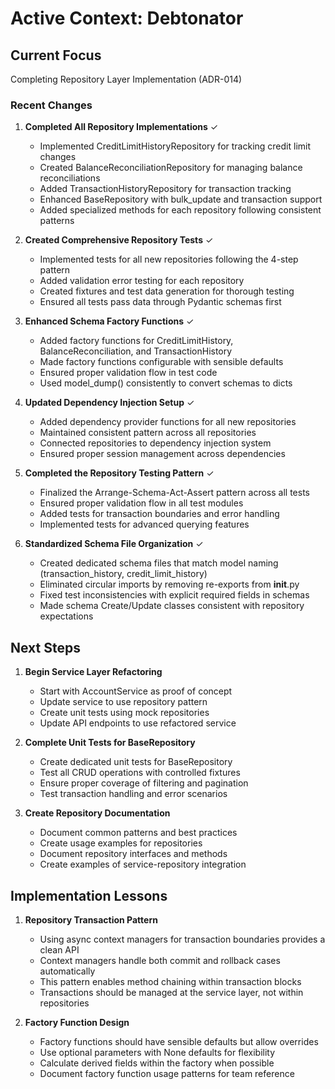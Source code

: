 # Active Context: Debtonator

## Current Focus
Completing Repository Layer Implementation (ADR-014)

### Recent Changes

1. **Completed All Repository Implementations** ✓
   - Implemented CreditLimitHistoryRepository for tracking credit limit changes
   - Created BalanceReconciliationRepository for managing balance reconciliations
   - Added TransactionHistoryRepository for transaction tracking
   - Enhanced BaseRepository with bulk_update and transaction support
   - Added specialized methods for each repository following consistent patterns

2. **Created Comprehensive Repository Tests** ✓
   - Implemented tests for all new repositories following the 4-step pattern
   - Added validation error testing for each repository
   - Created fixtures and test data generation for thorough testing
   - Ensured all tests pass data through Pydantic schemas first

3. **Enhanced Schema Factory Functions** ✓
   - Added factory functions for CreditLimitHistory, BalanceReconciliation, and TransactionHistory
   - Made factory functions configurable with sensible defaults
   - Ensured proper validation flow in test code
   - Used model_dump() consistently to convert schemas to dicts

4. **Updated Dependency Injection Setup** ✓
   - Added dependency provider functions for all new repositories
   - Maintained consistent pattern across all repositories
   - Connected repositories to dependency injection system
   - Ensured proper session management across dependencies

5. **Completed the Repository Testing Pattern** ✓
   - Finalized the Arrange-Schema-Act-Assert pattern across all tests
   - Ensured proper validation flow in all test modules
   - Added tests for transaction boundaries and error handling
   - Implemented tests for advanced querying features

6. **Standardized Schema File Organization** ✓
   - Created dedicated schema files that match model naming (transaction_history, credit_limit_history)
   - Eliminated circular imports by removing re-exports from __init__.py
   - Fixed test inconsistencies with explicit required fields in schemas
   - Made schema Create/Update classes consistent with repository expectations

## Next Steps

1. **Begin Service Layer Refactoring**
   - Start with AccountService as proof of concept
   - Update service to use repository pattern
   - Create unit tests using mock repositories
   - Update API endpoints to use refactored service

2. **Complete Unit Tests for BaseRepository**
   - Create dedicated unit tests for BaseRepository
   - Test all CRUD operations with controlled fixtures
   - Ensure proper coverage of filtering and pagination
   - Test transaction handling and error scenarios

3. **Create Repository Documentation**
   - Document common patterns and best practices
   - Create usage examples for repositories
   - Document repository interfaces and methods
   - Create examples of service-repository integration

## Implementation Lessons

1. **Repository Transaction Pattern**
   - Using async context managers for transaction boundaries provides a clean API
   - Context managers handle both commit and rollback cases automatically
   - This pattern enables method chaining within transaction blocks
   - Transactions should be managed at the service layer, not within repositories

2. **Factory Function Design**
   - Factory functions should have sensible defaults but allow overrides
   - Use optional parameters with None defaults for flexibility
   - Calculate derived fields within the factory when possible
   - Document factory function usage patterns for team reference
